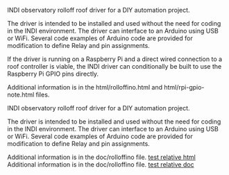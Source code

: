 INDI observatory rolloff roof driver for a DIY automation project.

The driver is intended to be installed and used without the need
for coding in the INDI environment. The driver can interface to
an Arduino using USB or WiFi. Several code examples of Arduino
code are provided for modification to define Relay and pin
assignments.

If the driver is running on a Raspberry Pi and a direct wired
connection to a roof controller is viable, the INDI driver can
conditionally be built to use the Raspberry Pi GPIO pins directly.

Additional information is in the html/rolloffino.html and
html/rpi-gpio-note.html files.

INDI observatory rolloff roof driver for a DIY automation project.

The driver is intended to be installed and used without the need
for coding in the INDI environment. The driver can interface to
an Arduino using USB or WiFi. Several code examples of Arduino
code are provided for modification to define Relay and pin
assignments.

Additional information is in the doc/rolloffino file.
[test relative html](doc/rolloffino.html)
Additional information is in the doc/rolloffino file.
[test relative doc](doc/rolloffino.md)

